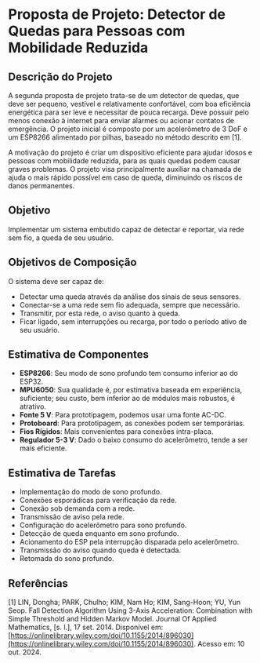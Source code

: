 # Proposta de Projeto: Detector de Quedas para Pessoas com Mobilidade Reduzida

## Descrição do Projeto

A segunda proposta de projeto trata-se de um detector de quedas, que deve ser pequeno, vestível e relativamente confortável, com boa eficiência energética para ser leve e necessitar de pouca recarga. Deve possuir pelo menos conexão à internet para enviar alarmes ou acionar contatos de emergência. O projeto inicial é composto por um acelerômetro de 3 DoF e um ESP8266 alimentado por pilhas, baseado no método descrito em [1].

A motivação do projeto é criar um dispositivo eficiente para ajudar idosos e pessoas com mobilidade reduzida, para as quais quedas podem causar graves problemas. O projeto visa principalmente auxiliar na chamada de ajuda o mais rápido possível em caso de queda, diminuindo os riscos de danos permanentes.

## Objetivo

Implementar um sistema embutido capaz de detectar e reportar, via rede sem fio, a queda de seu usuário.

## Objetivos de Composição

O sistema deve ser capaz de:
- Detectar uma queda através da análise dos sinais de seus sensores.
- Conectar-se a uma rede sem fio adequada, sempre que necessário.
- Transmitir, por esta rede, o aviso quanto à queda.
- Ficar ligado, sem interrupções ou recarga, por todo o período ativo de seu usuário.

## Estimativa de Componentes

- **ESP8266**: Seu modo de sono profundo tem consumo inferior ao do ESP32.
- **MPU6050**: Sua qualidade é, por estimativa baseada em experiência, suficiente; seu custo, bem inferior ao de módulos mais robustos, é atrativo.
- **Fonte 5 V**: Para prototipagem, podemos usar uma fonte AC-DC.
- **Protoboard**: Para prototipagem, as conexões podem ser temporárias.
- **Fios Rígidos**: Mais convenientes para conexões intra-placa.
- **Regulador 5-3 V**: Dado o baixo consumo do acelerômetro, tende a ser mais eficiente.

## Estimativa de Tarefas

- Implementação do modo de sono profundo.
- Conexões esporádicas para verificação da rede.
- Conexão sob demanda com a rede.
- Transmissão de aviso pela rede.
- Configuração do acelerômetro para sono profundo.
- Detecção de queda enquanto em sono profundo.
- Acionamento do ESP pela interrupção disparada pelo acelerômetro.
- Transmissão do aviso quando queda é detectada.
- Retomada do sono profundo.

## Referências

[1] LIN, Dongha; PARK, Chulho; KIM, Nam Ho; KIM, Sang-Hoon; YU, Yun Seop. Fall Detection Algorithm Using 3-Axis Acceleration: Combination with Simple Threshold and Hidden Markov Model. Journal Of Applied Mathematics, [s. l.], 17 set. 2014. Disponível em: [https://onlinelibrary.wiley.com/doi/10.1155/2014/896030](https://onlinelibrary.wiley.com/doi/10.1155/2014/896030). Acesso em: 10 out. 2024.
